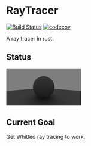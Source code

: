RayTracer
===

[![Build Status](https://travis-ci.org/ranveeraggarwal/rust-raytracer.svg?branch=master)](https://travis-ci.org/ranveeraggarwal/rust-raytracer)
[![codecov](https://codecov.io/gh/ranveeraggarwal/rust-raytracer/branch/master/graph/badge.svg)](https://codecov.io/gh/ranveeraggarwal/rust-raytracer)


A ray tracer in rust. 

## Status

![Spheres](outputs/basic_sphere.jpg "Spheres")

## Current Goal

Get Whitted ray tracing to work.